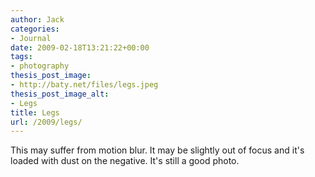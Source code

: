 ```yaml
---
author: Jack
categories:
- Journal
date: 2009-02-18T13:21:22+00:00
tags:
- photography
thesis_post_image:
- http://baty.net/files/legs.jpeg
thesis_post_image_alt:
- Legs
title: Legs
url: /2009/legs/
---
```


This may suffer from motion blur. It may be slightly out of focus and it's loaded with dust on the negative. It's still a good photo.